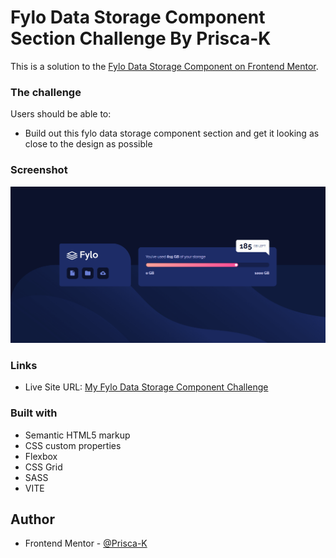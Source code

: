 # Fylo Data Storage Component Section Challenge By Prisca-K

This is a solution to the [Fylo Data Storage Component on Frontend Mentor](https://www.frontendmentor.io/challenges/fylo-data-storage-component-1dZPRbV5n).

### The challenge

Users should be able to:

- Build out this fylo data storage component section and get it looking as close to the design as possible

### Screenshot

![Screenshot of solution](./images/my_screenshot.png)

### Links

- Live Site URL: [My Fylo Data Storage Component Challenge](https://fylo-data-storage-component-fem.vercel.app/)

### Built with

- Semantic HTML5 markup
- CSS custom properties
- Flexbox
- CSS Grid
- SASS
- VITE

## Author

- Frontend Mentor - [@Prisca-K](https://www.frontendmentor.io/profile/Prisca-K)

